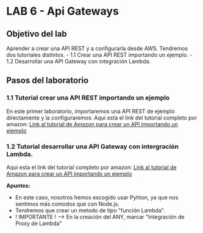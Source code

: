 # LAB 6 - Api Gateways

## Objetivo del lab

Aprender a crear una API REST y a configurarla desde AWS.
Tendremos dos tutoriales distintos.
    - 1.1 Crear una API REST importando un ejemplo.
    - 1.2 Desarrollar una API Gateway con integración Lambda.

## Pasos del laboratorio

### 1.1 Tutorial crear una API REST importando un ejemplo

En este primer laboratorio, importaremos una API REST de ejemplo directamente y la configuraremos:
Aqui esta el link del tutorial completo por amazon:  [Link al tutorial de Amazon para crear un API importando un ejemplo][url1]

[url1]: https://docs.aws.amazon.com/es_es/apigateway/latest/developerguide/api-gateway-create-api-from-example.html

### 1.2 Tutorial desarrollar una API Gateway con intergración Lambda.

Aqui esta el link del tutorial completo por amazon:  [Link al tutorial de Amazon para crear un API importando un ejemplo][url2]

[url2]: https://docs.aws.amazon.com/es_es/apigateway/latest/developerguide/api-gateway-create-api-as-simple-proxy-for-lambda.html

**Apuntes:**

- En este caso, nosotros hemos escogido usar Pyhton, ya que nos sentimos más comodos que con Node.js.
- Tendremos que crear un metodo de tipo "función Lambda".
- ! IMPORTANTE ! --> En la creación del ANY, marcar "Integración de Proxy de Lambda"


